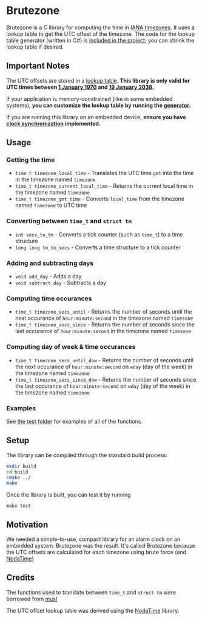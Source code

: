 # Brutezone
Brutezone is a C library for computing the time in [IANA timezones](https://en.wikipedia.org/wiki/List_of_tz_database_time_zones). It uses a lookup table to get the UTC offset of the timezone. The code for the lookup table generator (written in C#) is [included in the project](/generator); you can shrink the lookup table if desired. 

## Important Notes
The UTC offsets are stored in a [lookup table](/inc/timezone_database.h). **This library is only valid for UTC times between [1 January 1970](https://en.wikipedia.org/wiki/Unix_time) and [19 January 2038](https://en.wikipedia.org/wiki/Year_2038_problem).**

If your application is memory-constrained (like in some embedded systems), **you can customize the lookup table by running the [generator](/generator).**

If you are running this library on an embedded device, **ensure you have [clock synchronization](https://en.wikipedia.org/wiki/Network_Time_Protocol) implemented.** 
## Usage

### Getting the time
- `time_t timezone_local_time` - Translates the UTC time `gmt` into the time in the timezone named `timezone`
- `time_t timezone_current_local_time` - Returns the current local time in the timezone named `timezone`
- `time_t timezone_gmt_time` - Converts `local_time` from the timezone named `timezone` to UTC time

### Converting between `time_t` and `struct tm`
- `int secs_to_tm` - Converts a tick counter (such as `time_t`) to a time structure
- `long long tm_to_secs` - Converts a time structure to a tick counter

### Adding and subtracting days
- `void add_day` - Adds a day
- `void subtract_day` - Subtracts a day

### Computing time occurances
- `time_t timezone_secs_until` - Returns the number of seconds until the next occurance of `hour:minute:second` in the timezone named `timezone`
- `time_t timezone_secs_since` - Returns the number of seconds since the last occurance of `hour:minute:second` in the timezone named `timezone`

### Computing day of week & time occurances
- `time_t timezone_secs_until_dow` - Returns the number of seconds until the next occurance of `hour:minute:second` on `wday` (day of the week) in the timezone named `timezone`
- `time_t timezone_secs_since_dow` - Returns the number of seconds since the last occurance of `hour:minute:second` on `wday` (day of the week) in the timezone named `timezone`

### Examples
See [the test folder](/test) for examples of all of the functions. 

## Setup

The library can be compiled through the standard build process:
``` bash
mkdir build
cd build
cmake ../
make
```

Once the library is built, you can test it by running
```
make test
```

## Motivation
We needed a simple-to-use, compact library for an alarm clock on an embedded system. Brutezone was the result. It's called Brutezone because the UTC offsets are calculated for each timezone using brute force (and [NodaTime](https://nodatime.org/))

## Credits
The functions used to translate between `time_t` and `struct tm` were borrowed from [musl](http://www.musl-libc.org/)

The UTC offset lookup table was derived using the [NodaTime](https://nodatime.org/) library. 